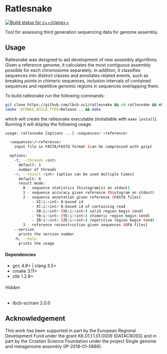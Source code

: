 # Ratlesnake

[![Build status for c++/clang++](https://travis-ci.org/lbcb-sci/ratlesnake.svg?branch=master)](https://travis-ci.org/lbcb-sci/ratlesnake)

Tool for assessing third generation sequencing data for genome assembly.

## Usage

Ratlesnake was designed to aid development of new assembly algorithms. Given a reference genome, it calculates the most contiguous assembly possible for each chromosome separately. In addition, it classifies sequences into distinct classes and annotates related events, such as breaking points in chimeric sequences, inclusion intervals of contained sequences and repetitive genomic regions in sequences overlapping them.

To build ratlesnake run the following commands:

```bash
git clone https://github.com/lbcb-sci/ratlesnake && cd ratlesnake && mkdir build &&  cd build
cmake -DCMAKE_BUILD_TYPE=Release .. && make
```

which will create the ratlesnake executable (installable with `make install`). Running it will display the following usage:

```bash
usage: ratlesnake [options ...] <sequences> <reference>

  <sequences>/<reference>
    input file in FASTA/FASTQ format (can be compressed with gzip)

  options:
    -t, --threads <int>
      default: 1
      number of threads
    -r, --result <int> (option can be used multiple times)
      default: 0
      result mode:
        0 - sequence statistics (histogram(s) on stdout)
        1 - sequence accuracy given reference (histogram on stdout)
        2 - sequence annotation given reference (FASTA files)
            - XI:i:<int> 0-based id
            - XC:i:<int> 0-based id of containing read
            - XB:i:<int> (XE:i:<int>) valid region begin (end)
            - YB:i:<int> (YE:i:<int>) chimeric region begin (end)
            - ZB:i:<int> (ZE:i:<int>) repetitive region begin (end)
        3 - reference reconstruction given sequences (GFA files)
    --version
      prints the version number
    -h, --help
      prints the usage
```

#### Dependencies

- gcc 4.8+ | clang 3.5+
- cmake 3.11+
- zlib 1.2.8+

###### Hidden
- lbcb-sci/ram 2.0.0

## Acknowledgement

This work has been supported in part by the European Regional Development Fund under the grant KK.01.1.1.01.0009 (DATACROSS) and in part by the Croatian Science Foundation under the project Single genome and metagenome assembly (IP-2018-01-5886).

